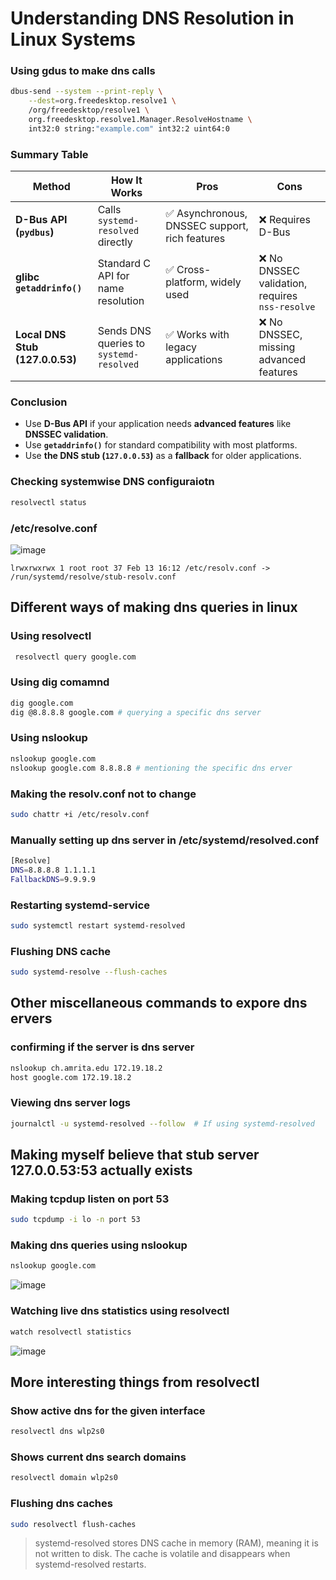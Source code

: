 # Understanding DNS Resolution in Linux Systems


### Using gdus to make dns calls
```bash
dbus-send --system --print-reply \
    --dest=org.freedesktop.resolve1 \
    /org/freedesktop/resolve1 \
    org.freedesktop.resolve1.Manager.ResolveHostname \
    int32:0 string:"example.com" int32:2 uint64:0

```

### **Summary Table**
| Method | How It Works | Pros | Cons |
|--------|-------------|------|------|
| **D-Bus API (`pydbus`)** | Calls `systemd-resolved` directly | ✅ Asynchronous, DNSSEC support, rich features | ❌ Requires D-Bus |
| **glibc `getaddrinfo()`** | Standard C API for name resolution | ✅ Cross-platform, widely used | ❌ No DNSSEC validation, requires `nss-resolve` |
| **Local DNS Stub (127.0.0.53)** | Sends DNS queries to `systemd-resolved` | ✅ Works with legacy applications | ❌ No DNSSEC, missing advanced features |


### **Conclusion**
- Use **D-Bus API** if your application needs **advanced features** like **DNSSEC validation**.
- Use **`getaddrinfo()`** for standard compatibility with most platforms.
- Use **the DNS stub (`127.0.0.53`)** as a **fallback** for older applications.

### Checking systemwise DNS configuraiotn
```bash
resolvectl status
```

### /etc/resolve.conf

![image](https://github.com/user-attachments/assets/88c65a9f-d351-4ad0-8c96-0ed34f946092)


```
lrwxrwxrwx 1 root root 37 Feb 13 16:12 /etc/resolv.conf -> /run/systemd/resolve/stub-resolv.conf
```



## Different ways of making dns queries in linux

### Using resolvectl
```bash
 resolvectl query google.com
```
### Using dig comamnd
```bash
dig google.com
dig @8.8.8.8 google.com # querying a specific dns server
```

### Using nslookup 
```bash
nslookup google.com
nslookup google.com 8.8.8.8 # mentioning the specific dns erver
```


### Making the resolv.conf not to change
```bash
sudo chattr +i /etc/resolv.conf
```

### Manually setting up dns server in /etc/systemd/resolved.conf

```bash
[Resolve]
DNS=8.8.8.8 1.1.1.1
FallbackDNS=9.9.9.9
```

### Restarting systemd-service
```bash
sudo systemctl restart systemd-resolved
```

### Flushing DNS cache
```bash
sudo systemd-resolve --flush-caches
```

## Other miscellaneous commands to expore dns ervers

### confirming if the server is dns server

```bash
nslookup ch.amrita.edu 172.19.18.2
host google.com 172.19.18.2
```

### Viewing dns server logs

```bash
journalctl -u systemd-resolved --follow  # If using systemd-resolved
```

## Making myself believe that stub server 127.0.0.53:53 actually exists

### Making tcpdup listen on port 53
```bash
sudo tcpdump -i lo -n port 53
```
### Making dns queries using nslookup
```bash
nslookup google.com
```
![image](https://github.com/user-attachments/assets/3eef1211-59ce-4f38-9c28-1396c91625d6)

### Watching live dns statistics using resolvectl
```bash
watch resolvectl statistics
```

![image](https://github.com/user-attachments/assets/de7e7dc9-7e1b-43c0-bb4a-ddb12f9792a3)

## More interesting things from resolvectl

### Show active dns for the given interface
```bash
resolvectl dns wlp2s0
```

### Shows current dns search domains
```bash
resolvectl domain wlp2s0
```

### Flushing dns caches
```bash
sudo resolvectl flush-caches
```

>systemd-resolved stores DNS cache in memory (RAM), meaning it is not written to disk. The cache is volatile and disappears when systemd-resolved restarts.


